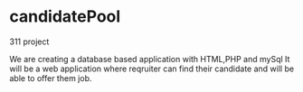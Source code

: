 # candidatePool
311 project

We are creating a database based application with HTML,PHP and mySql 
It will be a web application where reqruiter can find their candidate and will be able to offer them job.
